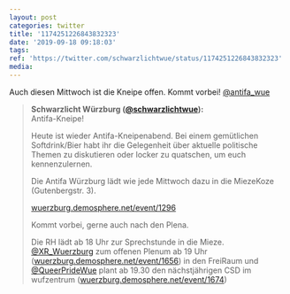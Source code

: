 ```yaml
---
layout: post
categories: twitter
title: '1174251226843832323'
date: '2019-09-18 09:18:03'
tags: 
ref: 'https://twitter.com/schwarzlichtwue/status/1174251226843832323'
media:
---
```

Auch diesen Mittwoch ist die Kneipe offen. Kommt vorbei! [@antifa_wue](https://twitter.com/antifa_wue) 


> <b>Schwarzlicht Würzburg ([@schwarzlichtwue](https://twitter.com/schwarzlichtwue)):</b>  
>Antifa-Kneipe!  
>  
>  
>  
>Heute ist wieder Antifa-Kneipenabend. Bei einem gemütlichen Softdrink/Bier habt ihr die Gelegenheit über aktuelle politische Themen zu diskutieren oder locker zu quatschen, um euch kennenzulernen.   
>  
>  
>Die Antifa Würzburg lädt wie jede Mittwoch dazu in die MiezeKoze (Gutenbergstr. 3).  
>  
>[wuerzburg.demosphere.net/event/1296](https://wuerzburg.demosphere.net/event/1296)  
>  
>  
>  
>Kommt vorbei, gerne auch nach den Plena.   
>  
>  
>Die RH lädt ab 18 Uhr zur Sprechstunde in die Mieze. [@XR_Wuerzburg](https://twitter.com/XR_Wuerzburg) zum offenen Plenum ab 19 Uhr ([wuerzburg.demosphere.net/event/1656](https://wuerzburg.demosphere.net/event/1656)) in den FreiRaum und [@QueerPrideWue](https://twitter.com/QueerPrideWue) plant ab 19.30 den nächstjährigen CSD im wufzentrum ([wuerzburg.demosphere.net/event/1674](https://wuerzburg.demosphere.net/event/1674))   
>  
>  

